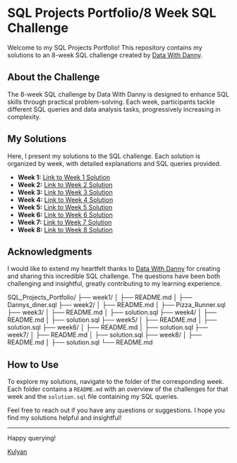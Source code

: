 # SQL Projects Portfolio/8 Week SQL Challenge

Welcome to my SQL Projects Portfolio! This repository contains my solutions to an 8-week SQL challenge created by [Data With Danny](https://www.linkedin.com/company/datawithdanny/). 

## About the Challenge

The 8-week SQL challenge by Data With Danny is designed to enhance SQL skills through practical problem-solving. Each week, participants tackle different SQL queries and data analysis tasks, progressively increasing in complexity.

## My Solutions

Here, I present my solutions to the SQL challenge. Each solution is organized by week, with detailed explanations and SQL queries provided.

- **Week 1:** [Link to Week 1 Solution](./week1)
- **Week 2:** [Link to Week 2 Solution](./week2)
- **Week 3:** [Link to Week 3 Solution](./week3)
- **Week 4:** [Link to Week 4 Solution](./week4)
- **Week 5:** [Link to Week 5 Solution](./week5)
- **Week 6:** [Link to Week 6 Solution](./week6)
- **Week 7:** [Link to Week 7 Solution](./week7)
- **Week 8:** [Link to Week 8 Solution](./week8)

## Acknowledgments

I would like to extend my heartfelt thanks to [Data With Danny](https://www.linkedin.com/company/datawithdanny/) for creating and sharing this incredible SQL challenge. The questions have been both challenging and insightful, greatly contributing to my learning experience.

SQL_Projects_Portfolio/
├── week1/
│ ├── README.md
│ ├── Dannys_diner.sql
├── week2/
│ ├── README.md
│ ├── Pizza_Runner.sql
├── week3/
│ ├── README.md
│ ├── solution.sql
├── week4/
│ ├── README.md
│ ├── solution.sql
├── week5/
│ ├── README.md
│ ├── solution.sql
├── week6/
│ ├── README.md
│ ├── solution.sql
├── week7/
│ ├── README.md
│ ├── solution.sql
├── week8/
│ ├── README.md
│ ├── solution.sql
└── README.md


## How to Use

To explore my solutions, navigate to the folder of the corresponding week. Each folder contains a `README.md` with an overview of the challenges for that week and the `solution.sql` file containing my SQL queries.

Feel free to reach out if you have any questions or suggestions. I hope you find my solutions helpful and insightful!

---

Happy querying!

[Kulyan](https://www.linkedin.com/in/kulyan-karipbayeva/)

